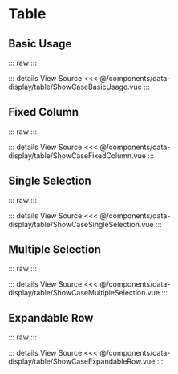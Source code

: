 <script setup lang="ts">
import ShowCaseBasicUsage from './ShowCaseBasicUsage.vue'
import ShowCaseFixedColumn from './ShowCaseFixedColumn.vue'
import ShowCaseSingleSelection from './ShowCaseSingleSelection.vue'
import ShowCaseMultipleSelection from './ShowCaseMultipleSelection.vue'
import ShowCaseExpandableRow from './ShowCaseExpandableRow.vue'
</script>

# Table

## Basic Usage

::: raw
<ShowCaseBasicUsage class="vp-raw" />
:::

::: details View Source
<<< @/components/data-display/table/ShowCaseBasicUsage.vue
:::

## Fixed Column

::: raw
<ShowCaseFixedColumn class="vp-raw" />
:::

::: details View Source
<<< @/components/data-display/table/ShowCaseFixedColumn.vue
:::

## Single Selection

::: raw
<ShowCaseSingleSelection class="vp-raw" />
:::

::: details View Source
<<< @/components/data-display/table/ShowCaseSingleSelection.vue
:::

## Multiple Selection

::: raw
<ShowCaseMultipleSelection class="vp-raw" />
:::

::: details View Source
<<< @/components/data-display/table/ShowCaseMultipleSelection.vue
:::

## Expandable Row

::: raw
<ShowCaseExpandableRow class="vp-raw" />
:::

::: details View Source
<<< @/components/data-display/table/ShowCaseExpandableRow.vue
:::
